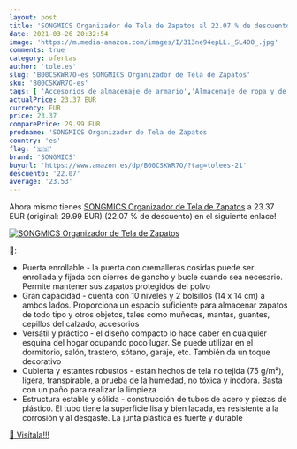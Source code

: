 ```yaml
---
layout: post
title: 'SONGMICS Organizador de Tela de Zapatos al 22.07 % de descuento'
date: 2021-03-26 20:32:54
image: 'https://m.media-amazon.com/images/I/313ne94epLL._SL400_.jpg'
comments: true
category: ofertas
author: 'tole.es'
slug: 'B00CSKWR7O-es SONGMICS Organizador de Tela de Zapatos'
sku: 'B00CSKWR7O-es'
tags: [ 'Accesorios de almacenaje de armario','Almacenaje de ropa y de armario','Almacenamiento y organización','Hogar y cocina','Zapateros','songmics','zapatos', ]
actualPrice: 23.37 EUR
currency: EUR
price: 23.37
comparePrice: 29.99 EUR
prodname: 'SONGMICS Organizador de Tela de Zapatos'
country: 'es'
flag: '🇪🇸'
brand: 'SONGMICS'
buyurl: 'https://www.amazon.es/dp/B00CSKWR7O/?tag=tolees-21'
descuento: '22.07'
average: '23.53'
---
```


Ahora mismo tienes [SONGMICS Organizador de Tela de Zapatos](https://www.amazon.es/dp/B00CSKWR7O/?tag=tolees-21) a 23.37 EUR (original: 29.99 EUR) (22.07 %  de descuento) en el siguiente enlace!

[![SONGMICS Organizador de Tela de Zapatos](https://m.media-amazon.com/images/I/313ne94epLL._SL400_.jpg)](https://www.amazon.es/dp/B00CSKWR7O/?tag=tolees-21)

🔎:

- Puerta enrollable - la puerta con cremalleras cosidas puede ser enrollada y fijada con cierres de gancho y bucle cuando sea necesario. Permite mantener sus zapatos protegidos del polvo
- Gran capacidad - cuenta con 10 niveles y 2 bolsillos (14 x 14 cm) a ambos lados. Proporciona un espacio suficiente para almacenar zapatos de todo tipo y otros objetos, tales como muñecas, mantas, guantes, cepillos del calzado, accesorios
- Versátil y práctico - el diseño compacto lo hace caber en cualquier esquina del hogar ocupando poco lugar. Se puede utilizar en el dormitorio, salón, trastero, sótano, garaje, etc. También da un toque decorativo
- Cubierta y estantes robustos - están hechos de tela no tejida (75 g/m²), ligera, transpirable, a prueba de la humedad, no tóxica y inodora. Basta con un paño para realizar la limpieza
- Estructura estable y sólida - construcción de tubos de acero y piezas de plástico. El tubo tiene la superficie lisa y bien lacada, es resistente a la corrosión y al desgaste. La junta plástica es fuerte y durable

[🛒 Visítala!!!](https://www.amazon.es/dp/B00CSKWR7O/?tag=tolees-21)
